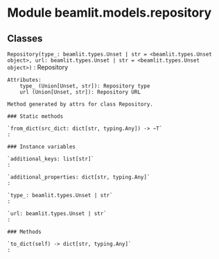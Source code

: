 Module beamlit.models.repository
================================

Classes
-------

`Repository(type_: beamlit.types.Unset | str = <beamlit.types.Unset object>, url: beamlit.types.Unset | str = <beamlit.types.Unset object>)`
:   Repository
    
    Attributes:
        type_ (Union[Unset, str]): Repository type
        url (Union[Unset, str]): Repository URL
    
    Method generated by attrs for class Repository.

    ### Static methods

    `from_dict(src_dict: dict[str, typing.Any]) ‑> ~T`
    :

    ### Instance variables

    `additional_keys: list[str]`
    :

    `additional_properties: dict[str, typing.Any]`
    :

    `type_: beamlit.types.Unset | str`
    :

    `url: beamlit.types.Unset | str`
    :

    ### Methods

    `to_dict(self) ‑> dict[str, typing.Any]`
    :